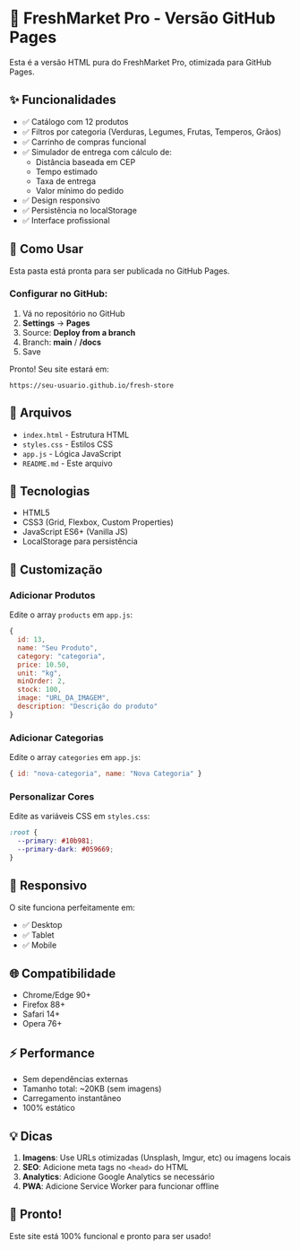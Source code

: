 # 🥬 FreshMarket Pro - Versão GitHub Pages

Esta é a versão HTML pura do FreshMarket Pro, otimizada para GitHub Pages.

## ✨ Funcionalidades

- ✅ Catálogo com 12 produtos
- ✅ Filtros por categoria (Verduras, Legumes, Frutas, Temperos, Grãos)
- ✅ Carrinho de compras funcional
- ✅ Simulador de entrega com cálculo de:
  - Distância baseada em CEP
  - Tempo estimado
  - Taxa de entrega
  - Valor mínimo do pedido
- ✅ Design responsivo
- ✅ Persistência no localStorage
- ✅ Interface profissional

## 🚀 Como Usar

Esta pasta está pronta para ser publicada no GitHub Pages.

### Configurar no GitHub:

1. Vá no repositório no GitHub
2. **Settings** → **Pages**
3. Source: **Deploy from a branch**
4. Branch: **main** / **/docs**
5. Save

Pronto! Seu site estará em:
```
https://seu-usuario.github.io/fresh-store
```

## 📁 Arquivos

- `index.html` - Estrutura HTML
- `styles.css` - Estilos CSS
- `app.js` - Lógica JavaScript
- `README.md` - Este arquivo

## 🎯 Tecnologias

- HTML5
- CSS3 (Grid, Flexbox, Custom Properties)
- JavaScript ES6+ (Vanilla JS)
- LocalStorage para persistência

## 🔧 Customização

### Adicionar Produtos

Edite o array `products` em `app.js`:

```javascript
{
  id: 13,
  name: "Seu Produto",
  category: "categoria",
  price: 10.50,
  unit: "kg",
  minOrder: 2,
  stock: 100,
  image: "URL_DA_IMAGEM",
  description: "Descrição do produto"
}
```

### Adicionar Categorias

Edite o array `categories` em `app.js`:

```javascript
{ id: "nova-categoria", name: "Nova Categoria" }
```

### Personalizar Cores

Edite as variáveis CSS em `styles.css`:

```css
:root {
  --primary: #10b981;
  --primary-dark: #059669;
}
```

## 📱 Responsivo

O site funciona perfeitamente em:
- ✅ Desktop
- ✅ Tablet
- ✅ Mobile

## 🌐 Compatibilidade

- Chrome/Edge 90+
- Firefox 88+
- Safari 14+
- Opera 76+

## ⚡ Performance

- Sem dependências externas
- Tamanho total: ~20KB (sem imagens)
- Carregamento instantâneo
- 100% estático

## 💡 Dicas

1. **Imagens**: Use URLs otimizadas (Unsplash, Imgur, etc) ou imagens locais
2. **SEO**: Adicione meta tags no `<head>` do HTML
3. **Analytics**: Adicione Google Analytics se necessário
4. **PWA**: Adicione Service Worker para funcionar offline

## 🎉 Pronto!

Este site está 100% funcional e pronto para ser usado!

